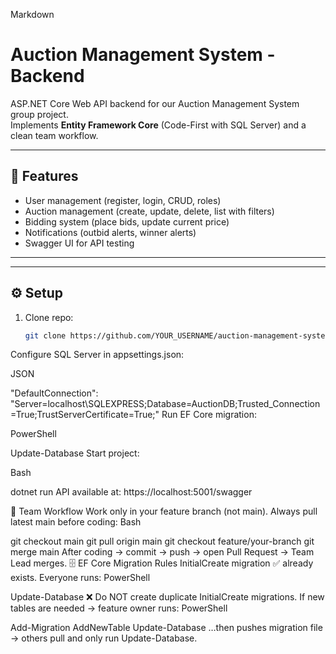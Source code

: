 Markdown

# Auction Management System - Backend

ASP.NET Core Web API backend for our Auction Management System group project.  
Implements **Entity Framework Core** (Code-First with SQL Server) and a clean team workflow.

---

## 🚀 Features
- User management (register, login, CRUD, roles)
- Auction management (create, update, delete, list with filters)
- Bidding system (place bids, update current price)
- Notifications (outbid alerts, winner alerts)
- Swagger UI for API testing

---



---

## ⚙️ Setup
1. Clone repo:
   ```bash
   git clone https://github.com/YOUR_USERNAME/auction-management-system-backend.git
Configure SQL Server in appsettings.json:

JSON

"DefaultConnection": "Server=localhost\\SQLEXPRESS;Database=AuctionDB;Trusted_Connection=True;TrustServerCertificate=True;"
Run EF Core migration:

PowerShell

Update-Database
Start project:

Bash

dotnet run
API available at:
https://localhost:5001/swagger

🔀 Team Workflow
Work only in your feature branch (not main).
Always pull latest main before coding:
Bash

git checkout main
git pull origin main
git checkout feature/your-branch
git merge main
After coding → commit → push → open Pull Request → Team Lead merges.
🗄️ EF Core Migration Rules
InitialCreate migration ✅ already exists.
Everyone runs:
PowerShell

Update-Database
❌ Do NOT create duplicate InitialCreate migrations.
If new tables are needed → feature owner runs:
PowerShell

Add-Migration AddNewTable
Update-Database
…then pushes migration file → others pull and only run Update-Database.
